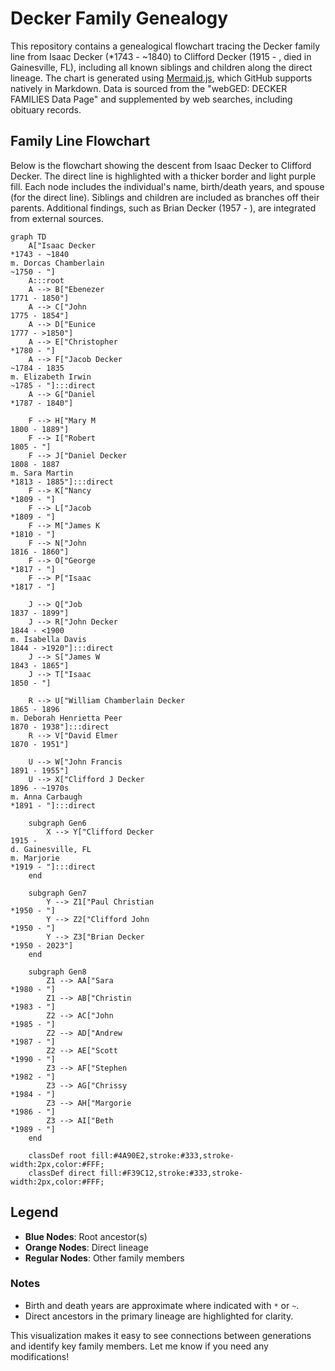# Decker Family Genealogy

This repository contains a genealogical flowchart tracing the Decker family line from Isaac Decker (*1743 - ~1840) to Clifford Decker (1915 - , died in Gainesville, FL), including all known siblings and children along the direct lineage. The chart is generated using [Mermaid.js](https://mermaid-js.github.io/), which GitHub supports natively in Markdown. Data is sourced from the "webGED: DECKER FAMILIES Data Page" and supplemented by web searches, including obituary records.

## Family Line Flowchart

Below is the flowchart showing the descent from Isaac Decker to Clifford Decker. The direct line is highlighted with a thicker border and light purple fill. Each node includes the individual's name, birth/death years, and spouse (for the direct line). Siblings and children are included as branches off their parents. Additional findings, such as Brian Decker (1957 - ), are integrated from external sources.


```mermaid
graph TD
    A["Isaac Decker
*1743 - ~1840
m. Dorcas Chamberlain
~1750 - "]
    A:::root
    A --> B["Ebenezer
1771 - 1850"]
    A --> C["John
1775 - 1854"]
    A --> D["Eunice
1777 - >1850"]
    A --> E["Christopher
*1780 - "]
    A --> F["Jacob Decker
~1784 - 1835
m. Elizabeth Irwin
~1785 - "]:::direct
    A --> G["Daniel
*1787 - 1840"]

    F --> H["Mary M
1800 - 1889"]
    F --> I["Robert
1805 - "]
    F --> J["Daniel Decker
1808 - 1887
m. Sara Martin
*1813 - 1885"]:::direct
    F --> K["Nancy
*1809 - "]
    F --> L["Jacob
*1809 - "]
    F --> M["James K
*1810 - "]
    F --> N["John
1816 - 1860"]
    F --> O["George
*1817 - "]
    F --> P["Isaac
*1817 - "]

    J --> Q["Job
1837 - 1899"]
    J --> R["John Decker
1844 - <1900
m. Isabella Davis
1844 - >1920"]:::direct
    J --> S["James W
1843 - 1865"]
    J --> T["Isaac
1850 - "]

    R --> U["William Chamberlain Decker
1865 - 1896
m. Deborah Henrietta Peer
1870 - 1938"]:::direct
    R --> V["David Elmer
1870 - 1951"]

    U --> W["John Francis
1891 - 1955"]
    U --> X["Clifford J Decker
1896 - ~1970s
m. Anna Carbaugh
*1891 - "]:::direct

    subgraph Gen6
        X --> Y["Clifford Decker
1915 - 
d. Gainesville, FL
m. Marjorie
*1919 - "]:::direct
    end

    subgraph Gen7
        Y --> Z1["Paul Christian
*1950 - "]
        Y --> Z2["Clifford John
*1950 - "]
        Y --> Z3["Brian Decker
*1950 - 2023"]
    end

    subgraph Gen8
        Z1 --> AA["Sara
*1980 - "]
        Z1 --> AB["Christin
*1983 - "]
        Z2 --> AC["John
*1985 - "]
        Z2 --> AD["Andrew
*1987 - "]
        Z2 --> AE["Scott
*1990 - "]
        Z3 --> AF["Stephen
*1982 - "]
        Z3 --> AG["Chrissy
*1984 - "]
        Z3 --> AH["Margorie
*1986 - "]
        Z3 --> AI["Beth
*1989 - "]
    end

    classDef root fill:#4A90E2,stroke:#333,stroke-width:2px,color:#FFF;
    classDef direct fill:#F39C12,stroke:#333,stroke-width:2px,color:#FFF;
```

## Legend
- **Blue Nodes**: Root ancestor(s)
- **Orange Nodes**: Direct lineage
- **Regular Nodes**: Other family members

### Notes
- Birth and death years are approximate where indicated with `*` or `~`.
- Direct ancestors in the primary lineage are highlighted for clarity.

This visualization makes it easy to see connections between generations and identify key family members. Let me know if you need any modifications!
